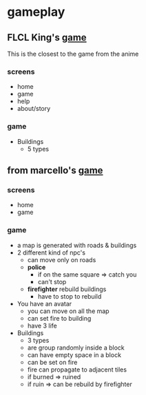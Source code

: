 # gameplay


## FLCL King's [game](https://www.youtube.com/watch?v=lFo0Wrncpbk)

This is the closest to the game from the anime

### screens

- home
- game
- help
- about/story

### game

- Buildings
  - 5 types

## from marcello's [game](https://www.youtube.com/watch?v=pQ7apOOWfMQ)

### screens

- home
- game

### game

- a map is generated with roads & buildings
- 2 different kind of npc's
  - can move only on roads
  - __police__ 
    - if on the same square => catch you
    - can't stop
  - __firefighter__ rebuild buildings
    - have to stop to rebuild 
- You have an avatar 
  - you can move on all the map
  - can set fire to building
  - have 3 life
- Buildings
  - 3 types
  - are group randomly inside a block
  - can have empty space in a block
  - can be set on fire
  - fire can propagate to adjacent tiles
  - if burned => ruined
  - if ruin => can be rebuild by firefighter
